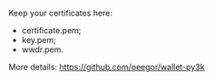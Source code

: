 Keep your certificates here:

- certificate.pem;
- key.pem;
- wwdr.pem.

More details: https://github.com/oeegor/wallet-py3k
